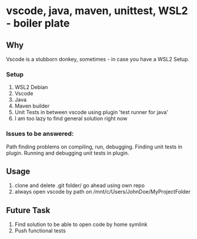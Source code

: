 # vscode, java, maven, unittest, WSL2 - boiler plate

## Why

Vscode is a stubborn donkey, sometimes - in case you have a WSL2 Setup. 

### Setup

1. WSL2 Debian
1. Vscode
1. Java
1. Maven builder
1. Unit Tests in between vscode using plugin 'test runner for java'
1. I am too lazy to find general solution right now

### Issues to be answered: 
Path finding problems on compiling, run, debugging. Finding unit tests in plugin. Running and debugging unit tests in plugin. 

## Usage

1. clone and delete .git folder/ go ahead using own repo 
1. always open vscode by path on /mnt/c/Users/JohnDoe/MyProjectFolder

## Future Task

1. Find solution to be able to open code by home symlink
1. Push functional tests
